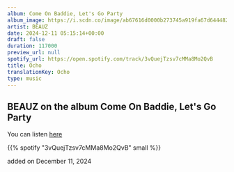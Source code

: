 ```yaml
---
album: Come On Baddie, Let's Go Party
album_image: https://i.scdn.co/image/ab67616d0000b273745a919fa67d6444826352ba
artist: BEAUZ
date: 2024-12-11 05:15:14+00:00
draft: false
duration: 117000
preview_url: null
spotify_url: https://open.spotify.com/track/3vQuejTzsv7cMMa8Mo2QvB
title: Ocho
translationKey: Ocho
type: music
---
```


## BEAUZ on the album Come On Baddie, Let's Go Party

You can listen [here](https://open.spotify.com/track/3vQuejTzsv7cMMa8Mo2QvB)

{{% spotify "3vQuejTzsv7cMMa8Mo2QvB" small %}}

added on December 11, 2024